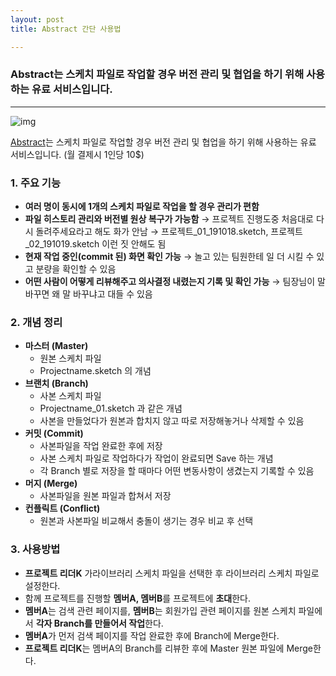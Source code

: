 ```yaml
---
layout: post
title: Abstract 간단 사용법

---
```


### Abstract는 스케치 파일로 작업할 경우 버전 관리 및 협업을 하기 위해 사용하는 유료 서비스입니다.

<hr/>

![img](https://kimtoma.github.io/media/2019/10/icon-abstact.png)

[Abstract](https://www.abstract.com/)는 스케치 파일로 작업할 경우 버전 관리 및 협업을 하기 위해 사용하는 유료 서비스입니다. (월 결제시 1인당 10$)

### 1. 주요 기능

- **여러 명이 동시에 1개의 스케치 파일로 작업을 할 경우 관리가 편함**
- **파일 히스토리 관리와 버전별 원상 복구가 가능함** 
  → 프로젝트 진행도중 처음대로 다시 돌려주세요라고 해도 화가 안남 
  → 프로젝트_01_191018.sketch, 프로젝트_02_191019.sketch 이런 짓 안해도 됨
- **현재 작업 중인(commit 된) 화면 확인 가능** 
  → 놀고 있는 팀원한테 일 더 시킬 수 있고 분량을 확인할 수 있음
- **어떤 사람이 어떻게 리뷰해주고 의사결정 내렸는지 기록 및 확인 가능**
  → 팀장님이 말 바꾸면 왜 말 바꾸냐고 대들 수 있음



### 2. 개념 정리

- **마스터 (Master)**
  - 원본 스케치 파일
  - Projectname.sketch 의 개념
- **브랜치 (Branch)**
  - 사본 스케치 파일
  - Projectname_01.sketch 과 같은 개념
  - 사본을 만들었다가 원본과 합치지 않고 따로 저장해놓거나 삭제할 수 있음
- **커밋 (Commit)**
  - 사본파일을 작업 완료한 후에 저장
  - 사본 스케치 파일로 작업하다가 작업이 완료되면 Save 하는 개념
  - 각 Branch 별로 저장을 할 때마다 어떤 변동사항이 생겼는지 기록할 수 있음
- **머지 (Merge)**
  - 사본파일을 원본 파일과 합쳐서 저장
- **컨플릭트 (Conflict)**
  - 원본과 사본파일 비교해서 충돌이 생기는 경우 비교 후 선택



### 3. 사용방법

- **프로젝트 리더K** 가라이브러리 스케치 파일을 선택한 후 라이브러리 스케치 파일로 설정한다.
- 함께 프로젝트를 진행할 **멤버A, 멤버B**를 프로젝트에 **초대**한다.
- **멤버A**는 검색 관련 페이지를, **멤버B**는 회원가입 관련 페이지를 원본 스케치 파일에서 **각자 Branch를 만들어서 작업**한다.
- **멤버A**가 먼저 검색 페이지를 작업 완료한 후에 Branch에 Merge한다.
- **프로젝트 리더K**는 멤버A의 Branch를 리뷰한 후에 Master 원본 파일에 Merge한다.

